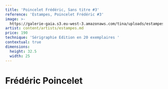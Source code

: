 ```yaml
---
title: 'Poincelet Frédéric, Sans titre #3'
reference: 'Estampes, Poincelet Frédéric #3'
image: >-
  https://galerie-gaia.s3.eu-west-3.amazonaws.com/tina/uploads/estampes/galerie-gaia-poincelet-frederic-396.jpg
artist: content/artists/estampes.md
price: 190
technique: 'Sérigraphie Edition en 20 exemplaires '
contextual: true
dimensions:
  height: 32.5
  width: 25
---
```


# Frédéric Poincelet 
